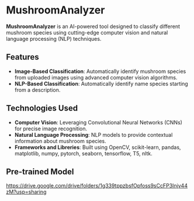 # MushroomAnalyzer

**MushroomAnalyzer** is an AI-powered tool designed to classify different mushroom species using cutting-edge computer vision and natural language processing (NLP) techniques. 

## Features
- **Image-Based Classification**: Automatically identify mushroom species from uploaded images using advanced computer vision algorithms.  
- **NLP-Based Classification**: Automatically identify name species starting from a description.

## Technologies Used
- **Computer Vision**: Leveraging Convolutional Neural Networks (CNNs) for precise image recognition.
- **Natural Language Processing**: NLP models to provide contextual information about mushroom species.
- **Frameworks and Libreries**: Built using OpenCV, scikit-learn, pandas, matplotlib, numpy, pytorch, seaborn, tensorflow, T5, nltk.

## Pre-trained Model 

https://drive.google.com/drive/folders/1g339tppzbsfOpfoss9sCcFP3Injv44zM?usp=sharing
